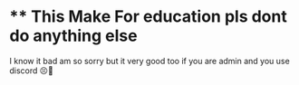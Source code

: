 # ** This Make For education pls dont do anything else

I know it bad am so sorry but it very good too if you are admin and you use discord 😣🥺
